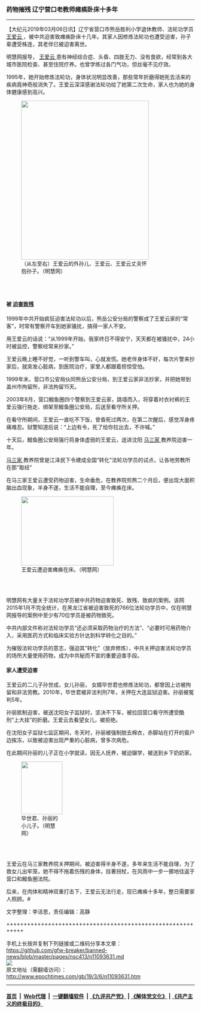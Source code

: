 ### 药物摧残 辽宁营口老教师瘫痪卧床十多年
------------------------

<p>
 【大纪元2019年03月06日讯】辽宁省营口市熊岳胜利小学退休教师、法轮功学员
 <a href="http://www.epochtimes.com/gb/tag/%E7%8E%8B%E7%88%B1%E4%BA%91.html">
  王爱云
 </a>
 ，被中共迫害致瘫痪卧床十几年。其家人因修炼法轮功也遭受迫害，孙子辈遭受株连，其老伴已被迫害离世。
</p>
<p>
 明慧网报导，
 <a href="http://www.epochtimes.com/gb/tag/%E7%8E%8B%E7%88%B1%E4%BA%91.html">
  王爱云
 </a>
 患有神经综合症、头昏、四肢无力、没有食欲，经常到各大城市医院检查、甚至住院疗养。也曾学练过各门气功，但丝毫不见疗效。
</p>
<p>
 1995年，她开始修炼法轮功，身体状况明显改善，那些常年折磨得她死去活来的疾病竟神奇般消失了。王爱云深深感谢法轮功给了她第二次生命，家人也为她的身体健康感到高兴。
</p>
<figure class="wp-caption aligncenter" id="attachment_11093637" style="width: 341px">
 <a href="http://i.epochtimes.com/assets/uploads/2019/03/2019-3-5-wang-ai-yun_01-1.jpg">
  <img alt="" class="size-full wp-image-11093637" height="425" src="http://i.epochtimes.com/assets/uploads/2019/03/2019-3-5-wang-ai-yun_01-1.jpg" width="341"/>
 </a>
 <br/><figcaption class="wp-caption-text">
  （从左至右）王爱云的外孙儿、王爱云、王爱云丈夫怀抱孙子。（明慧网）
 </figcaption><br/>
</figure><br/>
<h4>
 被
 <a href="http://www.epochtimes.com/gb/tag/%E8%BF%AB%E5%AE%B3%E8%87%B4%E6%AE%8B.html">
  迫害致残
 </a>
</h4>
<p>
 1999年中共开始疯狂迫害法轮功以后，熊岳公安分局的警察成了王爱云家的“常客”，时常有警察开车到她家骚扰，搞得一家人不安。
</p>
<p>
 用王爱云的话说：“从1999年开始，我家终日不得安宁，天天都在被骚扰中，24小时被监控，警察经常来抄家。”
</p>
<p>
 王爱云晚上睡不好觉，一听到警车叫，心就发慌。她老伴身体不好，每次片警来抄家后，就突发心脏病，到医院治疗，家里人都跟着担惊受怕。
</p>
<p>
 1999年末，营口市公安局伙同熊岳公安分局，到王爱云家非法抄家，并把她带到盖州市拘留所，非法拘留15天。
</p>
<p>
 2003年8月，营口鱍鱼圈四个警察到王爱云家，跳墙而入，将穿着衬衣衬裤的王爱云强行拖走、绑架至鱍鱼圈公安局，后送至看守所关押。
</p>
<p>
 在看守所期间，王爱云一直吃不下饭，曾昏死过两次，在第二次醒后，感觉浑身疼痛难忍。狱警知道后说：“上边有令，死了给你拉出去，不许喊。”
</p>
<p>
 十天后，鱍鱼圈公安局强行将身体虚弱的王爱云，送进沈阳
 <a href="http://www.epochtimes.com/gb/tag/%E9%A9%AC%E4%B8%89%E5%AE%B6.html">
  马三家
 </a>
 教养院迫害一年。
</p>
<p>
 <a href="http://www.epochtimes.com/gb/tag/%E9%A9%AC%E4%B8%89%E5%AE%B6.html">
  马三家
 </a>
 教养院曾是江泽民下令建成全国“转化”法轮功学员的试点，让各地劳教所在那“取经”
</p>
<p>
 在马三家王爱云遭受药物迫害，生命垂危，在教养院煎熬二个月后，便出现大面积脑出血现象，半身不遂，生活不能自理，至今瘫痪在床。
</p>
<figure class="wp-caption aligncenter" id="attachment_11093683" style="width: 247px">
 <a href="http://i.epochtimes.com/assets/uploads/2019/03/2019-3-5-wang-ai-yun_02.jpg">
  <img alt="" class="wp-image-11093683 size-full" height="185" src="http://i.epochtimes.com/assets/uploads/2019/03/2019-3-5-wang-ai-yun_02.jpg" width="247"/>
 </a>
 <br/><figcaption class="wp-caption-text">
  王爱云遭迫害瘫痪在床。（明慧网）
 </figcaption><br/>
</figure><br/>
<p class="page-header">
 明慧网有大量关于法轮功学员被中共药物迫害致死、致残、致疯的案例。该网2015年1月不完全统计，在黑龙江省被迫害致死的766位法轮功学员中，仅在明慧网报导的案例中至少有70位学员是被药物致死。
</p>
<p>
 中共内部文件称对法轮功学员“还必须采取药物治疗的方法”、“必要时可用药物介入，采用医药方式和临床实验方针达到科学转化之目的。”
</p>
<p>
 为摧毁法轮功学员的意志，强迫其“转化”（放弃修炼），中共关押迫害法轮功学员的场所大量使用药物，成为中共秘而不宣的重要迫害手段。
</p>
<h4>
 家人遭受迫害
</h4>
<p>
 王爱云的二儿子孙世成，女儿孙丽， 女婿毕世君也修炼法轮功，都曾因上访被拘留和非法劳教。2010年，毕世君被非法判刑7年，关押在大连监狱迫害。孙丽被冤判5年。
</p>
<p>
 孙丽抵制迫害，被送沈阳女子监狱时，坚决不下车，被拉回营口看守所遭受酷刑“上大挂”的折磨。王爱云去看望女儿，被拒绝。
</p>
<p>
 在沈阳女子监狱七监区期间，冬天时，孙丽被强制脱去棉衣，赤脚站在打开的窗户边挨冻，以致被迫害出现严重的心脏病，曾多次病危。
</p>
<p>
 在此期间孙丽的儿子正在小学就读，因无人抚养，被迫辍学，被送到乡下奶奶家。
</p>
<figure class="wp-caption aligncenter" id="attachment_11093718" style="width: 110px">
 <a href="http://i.epochtimes.com/assets/uploads/2019/03/2019-3-5-wang-ai-yun_03.jpg">
  <img alt="" class="size-full wp-image-11093718" height="141" src="http://i.epochtimes.com/assets/uploads/2019/03/2019-3-5-wang-ai-yun_03.jpg" width="110"/>
 </a>
 <br/><figcaption class="wp-caption-text">
  毕世君、孙丽的小儿子。（明慧网）
 </figcaption><br/>
</figure><br/>
<p>
 王爱云在马三家教养院关押期间，被迫害得半身不遂，多年来生活不能自理，为了救女儿出牢笼，她不得不拖着伤残的身体，拄著拐杖，在风雨中一步一挪地往返于营口和鱍鱼圈法院。
</p>
<p>
 后来，在肉体和精神双重打击下，王爱云无法行走，现已瘫痪十多年，整日需要家人照顾。#
</p>
<p>
 文字整理：李洁思，责任编辑：高静
</p>

+++++++++++++++++++++++++++++++++++++++++++++++++++++++++++<br/><br/>
手机上长按并复制下列链接或二维码分享本文章：<br/>
https://github.com/gfw-breaker/banned-news/blob/master/pages/nsc413/n11093631.md <br/>
<a href='https://github.com/gfw-breaker/banned-news/blob/master/pages/nsc413/n11093631.md'><img src='https://github.com/gfw-breaker/banned-news/blob/master/pages/nsc413/n11093631.md.png'/></a> <br/>
原文地址（需翻墙访问）：http://www.epochtimes.com/gb/19/3/6/n11093631.htm


------------------------
#### [首页](https://github.com/gfw-breaker/banned-news/blob/master/README.md) &nbsp;|&nbsp; [Web代理](https://github.com/labour-camp/helloworld) &nbsp;|&nbsp; [一键翻墙软件](https://github.com/gfw-breaker/nogfw/blob/master/README.md) &nbsp;| [《九评共产党》](https://github.com/gfw-breaker/9ping.md/blob/master/README.md#九评之一评共产党是什么) | [《解体党文化》](https://github.com/gfw-breaker/jtdwh.md/blob/master/README.md) | [《共产主义的终极目的》](https://github.com/gfw-breaker/gczydzjmd.md/blob/master/README.md)

